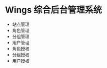 <h1>Wings 综合后台管理系统</h1>

<ul>
  <li>站点管理</li>
  <li>角色管理</li>
  <li>分组管理</li>
  <li>用户管理</li>
  <li>角色授权</li>
  <li>分组授权</li>
  <li>用户授权</li>
</ul>
  
